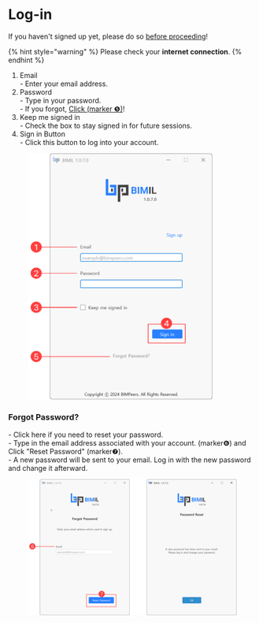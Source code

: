 # Log-in

If you haven't signed up yet, please do so [before proceeding](sign-up.md)!

{% hint style="warning" %}
Please check your **internet connection**.&#x20;
{% endhint %}

1. Email \
   \- Enter your email address.&#x20;
2. Password\
   \- Type in your password. \
   \- If you forgot, [Click (marker ❺)](log-in.md#forgot-password)!&#x20;
3. Keep me signed in \
   \- Check the box to stay signed in for future sessions.
4. Sign in Button\
   \- Click this button to log into your account.

<figure><img src="../.gitbook/assets/image (2).png" alt="" width="375"><figcaption></figcaption></figure>

### Forgot Password?

\- Click here if you need to reset your password. \
\- Type in the email address associated with your account. (marker❻) and Click "Reset Password" (marker❼).\
\- A new password will be sent to your email. Log in with the new password and change it afterward.

<figure><img src="../.gitbook/assets/Forgot Password.png" alt=""><figcaption></figcaption></figure>
